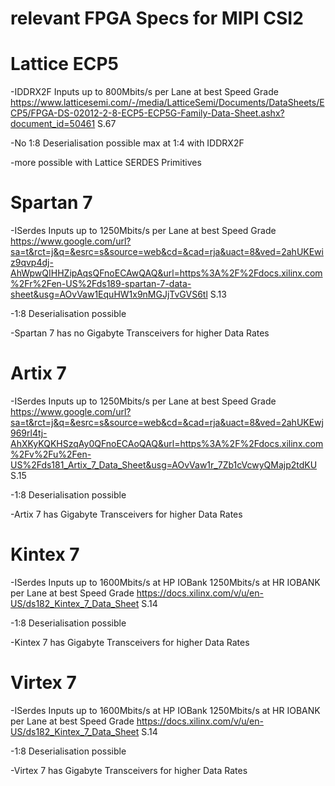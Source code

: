 # relevant FPGA Specs for MIPI CSI2


# Lattice ECP5
  -IDDRX2F Inputs up to 800Mbits/s per Lane at best Speed Grade
   https://www.latticesemi.com/-/media/LatticeSemi/Documents/DataSheets/ECP5/FPGA-DS-02012-2-8-ECP5-ECP5G-Family-Data-Sheet.ashx?document_id=50461 S.67

  -No 1:8 Deserialisation possible max at 1:4 with IDDRX2F

  -more possible with Lattice SERDES Primitives
   

# Spartan 7  
  -ISerdes Inputs up to 1250Mbits/s per Lane at best Speed Grade
   https://www.google.com/url?sa=t&rct=j&q=&esrc=s&source=web&cd=&cad=rja&uact=8&ved=2ahUKEwiz9qvp4dj-AhWpwQIHHZipAqsQFnoECAwQAQ&url=https%3A%2F%2Fdocs.xilinx.com%2Fr%2Fen-US%2Fds189-spartan-7-data-sheet&usg=AOvVaw1EquHW1x9nMGJjTvGVS6tl S.13

   -1:8 Deserialisation possible

   -Spartan 7 has no Gigabyte Transceivers for higher Data Rates


# Artix 7
  -ISerdes Inputs up to 1250Mbits/s per Lane at best Speed Grade
    https://www.google.com/url?sa=t&rct=j&q=&esrc=s&source=web&cd=&cad=rja&uact=8&ved=2ahUKEwj969rl4tj-AhXKyKQKHSzqAy0QFnoECAoQAQ&url=https%3A%2F%2Fdocs.xilinx.com%2Fv%2Fu%2Fen-US%2Fds181_Artix_7_Data_Sheet&usg=AOvVaw1r_7Zb1cVcwyQMajp2tdKU S.15

   -1:8 Deserialisation possible

   -Artix 7 has  Gigabyte Transceivers for higher Data Rates

# Kintex 7
  -ISerdes Inputs up to 1600Mbits/s at HP IOBank 1250Mbits/s at HR IOBANK per Lane at best Speed Grade
    https://docs.xilinx.com/v/u/en-US/ds182_Kintex_7_Data_Sheet S.14

   -1:8 Deserialisation possible

   -Kintex 7 has  Gigabyte Transceivers for higher Data Rates

# Virtex 7
  -ISerdes Inputs up to 1600Mbits/s at HP IOBank 1250Mbits/s at HR IOBANK per Lane at best Speed Grade
    https://docs.xilinx.com/v/u/en-US/ds182_Kintex_7_Data_Sheet S.14

   -1:8 Deserialisation possible

   -Virtex 7 has  Gigabyte Transceivers for higher Data Rates